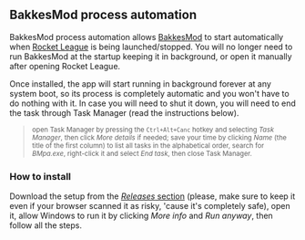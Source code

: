 ## BakkesMod process automation
BakkesMod process automation allows [BakkesMod](https://www.bakkesmod.com/download.php) to start automatically when [Rocket League](https://www.rocketleague.com/) is being launched/stopped.
You will no longer need to run BakkesMod at the startup keeping it in background, or open it manually after opening Rocket League.

Once installed, the app will start running in background forever at any system boot, so its process is completely automatic and you won't have to do nothing with it.
In case you will need to shut it down, you will need to end the task through Task Manager (read the instructions below).
> <sup>open Task Manager by pressing the `Ctrl+Alt+Canc` hotkey and selecting *Task Manager*, then click *More details* if needed; save your time by clicking *Name* (the title of the first column) to list all tasks in the alphabetical order, search for *BMpa.exe*, right-click it and select *End task*, then close Task Manager.</sup>
### How to install
Download the setup from the [*Releases* section](https://www.github.com/martinotecco/BakkesMod-process-automation/releases) (please, make sure to keep it even if your browser scanned it as risky, 'cause it's completely safe), open it, allow Windows to run it by clicking *More info* and *Run anyway*, then follow all the steps.
